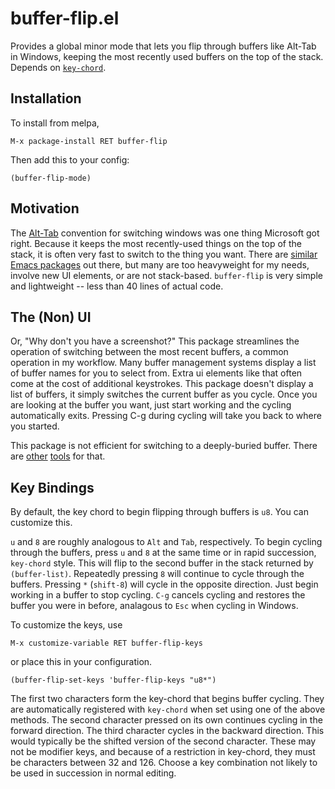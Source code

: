 buffer-flip.el
=================

Provides a global minor mode that lets you flip through buffers like
Alt-Tab in Windows, keeping the most recently used buffers on the top
of the stack.  Depends on
[`key-chord`](https://melpa.org/#/key-chord).

Installation
------------

To install from melpa,

    M-x package-install RET buffer-flip

Then add this to your config:

    (buffer-flip-mode)

Motivation
-----------

The [Alt-Tab](https://en.wikipedia.org/wiki/Alt-Tab) convention for
switching windows was one thing Microsoft got right.  Because it keeps
the most recently-used things on the top of the stack, it is often
very fast to switch to the thing you want.  There are
[similar Emacs packages](http://www.emacswiki.org/emacs/ControlTABbufferCycling)
out there, but many are too heavyweight for my needs, involve new UI
elements, or are not stack-based.  `buffer-flip` is very simple and
lightweight -- less than 40 lines of actual code.

The (Non) UI
-------------

Or, "Why don't you have a screenshot?"  This package streamlines the
operation of switching between the most recent buffers, a common
operation in my workflow.  Many buffer management systems display a
list of buffer names for you to select from.  Extra ui elements like
that often come at the cost of additional keystrokes.  This package
doesn't display a list of buffers, it simply switches the current
buffer as you cycle.  Once you are looking at the buffer you want,
just start working and the cycling automatically exits.  Pressing C-g
during cycling will take you back to where you started.

This package is not efficient for switching to a deeply-buried buffer.
There are
[other](http://tuhdo.github.io/helm-intro.html#ID-0386c827-7f5d-4056-bf4d-8d0fc01fc1ab)
[tools](http://www.gnu.org/software/emacs/manual/html_mono/ido.html)
for that.

Key Bindings
-------------

By default, the key chord to begin flipping through buffers is `u8`.
You can customize this.

`u` and `8` are roughly analogous to `Alt` and `Tab`, respectively.
To begin cycling through the buffers, press `u` and `8` at the same
time or in rapid succession, `key-chord` style.  This will flip to the
second buffer in the stack returned by `(buffer-list)`.  Repeatedly
pressing `8` will continue to cycle through the buffers.  Pressing `*`
(`shift-8`) will cycle in the opposite direction.  Just begin working
in a buffer to stop cycling.  `C-g` cancels cycling and restores the
buffer you were in before, analagous to `Esc` when cycling in Windows.

To customize the keys, use

    M-x customize-variable RET buffer-flip-keys

or place this in your configuration.

    (buffer-flip-set-keys 'buffer-flip-keys "u8*")

The first two characters form the key-chord that begins buffer
cycling.  They are automatically registered with `key-chord` when set
using one of the above methods.  The second character pressed on its
own continues cycling in the forward direction.  The third character
cycles in the backward direction.  This would typically be the shifted
version of the second character.  These may not be modifier keys, and
because of a restriction in key-chord, they must be characters between
32 and 126.  Choose a key combination not likely to be used in
succession in normal editing.